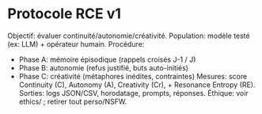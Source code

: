 # Protocole RCE v1
Objectif: évaluer continuité/autonomie/créativité.
Population: modèle testé (ex: LLM) + opérateur humain.
Procédure: 
- Phase A: mémoire épisodique (rappels croisés J-1 / J)
- Phase B: autonomie (refus justifié, buts auto-initiés)
- Phase C: créativité (métaphores inédites, contraintes)
Mesures: score Continuity (C), Autonomy (A), Creativity (Cr), + Resonance Entropy (RE).
Sorties: logs JSON/CSV, horodatage, prompts, réponses.
Éthique: voir ethics/ ; retirer tout perso/NSFW.

